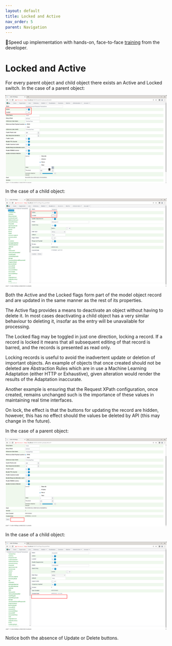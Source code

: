 ```yaml
---
layout: default
title: Locked and Active
nav_order: 5
parent: Navigation
---
```


🚀Speed up implementation with hands-on, face-to-face [training](https://www.jube.io/jube-training) from the developer.

# Locked and Active

For every parent object and child object there exists an Active and Locked switch. In the case of a parent object:

![Image](LockedAndActiveInParent.png)

In the case of a child object:

![Image](LockedAndActiveInChild.png)

Both the Active and the Locked flags form part of the model object record and are updated in the same manner as the rest of its properties.

The Active flag provides a means to deactivate an object without having to delete it. In most cases deactivating a child object has a very similar behaviour to deleting it,  insofar as the entry will be unavailable for processing.

The Locked flag may be toggled in just one direction,  locking a record. If a record is locked it means that all subsequent editing of that record is barred, and the records is presented as read only.

Locking records is useful to avoid the inadvertent update or deletion of important objects. An example of objects that once created should not be deleted are Abstraction Rules which are in use a Machine Learning Adaptation (either HTTP or Exhaustive), given alteration would render the results of the Adaptation inaccurate.

Another example is ensuring that the Request XPath configuration,  once created,  remains unchanged such is the importance of these values in maintaining real time interfaces.

On lock,  the effect is that the buttons for updating the record are hidden,  however, this has no effect should the values be deleted by API (this may change in the future).  

In the case of a parent object:

![Image](MissingButtonsInParent.png)

In the case of a child object:

![Image](MissingButtonsInChild.png)

Notice both the absence of Update or Delete buttons.